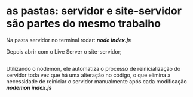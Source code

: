 # as pastas: servidor e site-servidor são partes do mesmo trabalho
Na pasta servidor no terminal rodar: <b><i>node index.js</i></b>

Depois abrir com o Live Server o site-servidor;
##
Utilizando o nodemon, ele automatiza o processo de reinicialização do servidor toda vez que há uma alteração no código, o que elimina a necessidade de reiniciar o servidor manualmente após cada modificação
<b><i>nodemon index.js</b></i>
